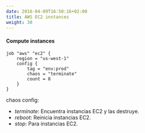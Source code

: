 ```yaml
---
date: 2016-04-09T16:50:16+02:00
title: AWS EC2 instances
weight: 30
---
```


#### Compute instances

```HCL
job "aws" "ec2" {
    region = "us-west-1"
    config {
        tag = "env:prod"
        chaos = "terminate"
        count = 8
    }
}
```
chaos config:
* *terminate*: Encuentra instancias EC2 y las destruye.
* *reboot*: Reinicia instancias EC2.
* *stop*: Para instancias EC2.